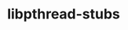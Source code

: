 ---
title: "libpthread-stubs"
layout: cache
categories: [package, develop-2024-03-17]
meta: {"versions": ["0.4"], "compilers": ["cce@=15.0.1", "gcc@=10.3.0", "gcc@=11.1.0", "gcc@=11.4.0", "gcc@=7.3.1", "gcc@=9.4.0", "oneapi@=2024.0.0"], "oss": ["amzn2", "rhel8", "sle_hpc15", "ubuntu20.04", "ubuntu22.04"], "platforms": ["linux"], "targets": ["aarch64", "neoverse_n1", "neoverse_v1", "neoverse_v2", "ppc64le", "x86_64_v3", "x86_64_v4", "zen4"], "stacks": ["aws-isc", "aws-isc-aarch64", "data-vis-sdk", "e4s", "e4s-cray-rhel", "e4s-cray-sles", "e4s-neoverse-v2", "e4s-neoverse_v1", "e4s-oneapi", "e4s-power", "e4s-rocm-external", "ml-linux-x86_64-rocm", "root"], "num_specs": 11, "num_specs_by_stack": {"aws-isc-aarch64": 2, "root": 11, "aws-isc": 1, "data-vis-sdk": 1, "e4s-neoverse_v1": 1, "e4s-cray-rhel": 1, "e4s-cray-sles": 1, "e4s-power": 1, "e4s-neoverse-v2": 1, "e4s": 1, "ml-linux-x86_64-rocm": 1, "e4s-rocm-external": 1, "e4s-oneapi": 1}}
spec_details: [{"hash": "qqb5nxrdcvyvchtd5sg32lazdliwsjmu", "compiler": "gcc@=7.3.1", "versions": ["0.4"], "os": "amzn2", "platform": "linux", "target": "aarch64", "variants": ["build_system=autotools"], "stacks": ["aws-isc-aarch64", "root"], "size": "-", "tarball": "https://binaries.spack.io/develop-2024-03-17/build_cache/linux-amzn2-aarch64/gcc-7.3.1/libpthread-stubs-0.4/linux-amzn2-aarch64-gcc-7.3.1-libpthread-stubs-0.4-qqb5nxrdcvyvchtd5sg32lazdliwsjmu.spack"}, {"hash": "demfzg6zrxagswkexjhsgtoux5f6x46u", "compiler": "gcc@=7.3.1", "versions": ["0.4"], "os": "amzn2", "platform": "linux", "target": "neoverse_n1", "variants": ["build_system=autotools"], "stacks": ["aws-isc-aarch64", "root"], "size": "-", "tarball": "https://binaries.spack.io/develop-2024-03-17/build_cache/linux-amzn2-neoverse_n1/gcc-7.3.1/libpthread-stubs-0.4/linux-amzn2-neoverse_n1-gcc-7.3.1-libpthread-stubs-0.4-demfzg6zrxagswkexjhsgtoux5f6x46u.spack"}, {"hash": "og7kdc4djtr7rymbdim62i45llt3bzvl", "compiler": "gcc@=7.3.1", "versions": ["0.4"], "os": "amzn2", "platform": "linux", "target": "x86_64_v3", "variants": ["build_system=autotools"], "stacks": ["aws-isc", "root"], "size": "-", "tarball": "https://binaries.spack.io/develop-2024-03-17/build_cache/linux-amzn2-x86_64_v3/gcc-7.3.1/libpthread-stubs-0.4/linux-amzn2-x86_64_v3-gcc-7.3.1-libpthread-stubs-0.4-og7kdc4djtr7rymbdim62i45llt3bzvl.spack"}, {"hash": "def7vv6czizfhfqmuvg6y4ejr2qfvl6r", "compiler": "gcc@=11.1.0", "versions": ["0.4"], "os": "ubuntu20.04", "platform": "linux", "target": "x86_64_v3", "variants": ["build_system=autotools"], "stacks": ["root", "data-vis-sdk"], "size": "-", "tarball": "https://binaries.spack.io/develop-2024-03-17/build_cache/linux-ubuntu20.04-x86_64_v3/gcc-11.1.0/libpthread-stubs-0.4/linux-ubuntu20.04-x86_64_v3-gcc-11.1.0-libpthread-stubs-0.4-def7vv6czizfhfqmuvg6y4ejr2qfvl6r.spack"}, {"hash": "wzvgkfa2uhn3fuvs4cjwyq7zxdvtmko6", "compiler": "gcc@=11.4.0", "versions": ["0.4"], "os": "ubuntu22.04", "platform": "linux", "target": "neoverse_v1", "variants": ["build_system=autotools"], "stacks": ["e4s-neoverse_v1", "root"], "size": "-", "tarball": "https://binaries.spack.io/develop-2024-03-17/build_cache/linux-ubuntu22.04-neoverse_v1/gcc-11.4.0/libpthread-stubs-0.4/linux-ubuntu22.04-neoverse_v1-gcc-11.4.0-libpthread-stubs-0.4-wzvgkfa2uhn3fuvs4cjwyq7zxdvtmko6.spack"}, {"hash": "dofflvmufnrqymxr4nne63knjxrf7v6b", "compiler": "cce@=15.0.1", "versions": ["0.4"], "os": "rhel8", "platform": "linux", "target": "zen4", "variants": ["build_system=autotools"], "stacks": ["e4s-cray-rhel", "root"], "size": "-", "tarball": "https://binaries.spack.io/develop-2024-03-17/build_cache/linux-rhel8-zen4/cce-15.0.1/libpthread-stubs-0.4/linux-rhel8-zen4-cce-15.0.1-libpthread-stubs-0.4-dofflvmufnrqymxr4nne63knjxrf7v6b.spack"}, {"hash": "oxpwiwjnz5dptrymocbpwbgwadphucp2", "compiler": "gcc@=10.3.0", "versions": ["0.4"], "os": "sle_hpc15", "platform": "linux", "target": "x86_64_v4", "variants": ["build_system=autotools"], "stacks": ["e4s-cray-sles", "root"], "size": "-", "tarball": "https://binaries.spack.io/develop-2024-03-17/build_cache/linux-sle_hpc15-x86_64_v4/gcc-10.3.0/libpthread-stubs-0.4/linux-sle_hpc15-x86_64_v4-gcc-10.3.0-libpthread-stubs-0.4-oxpwiwjnz5dptrymocbpwbgwadphucp2.spack"}, {"hash": "mbwxjzicaykttzxz6zn2aopr3fbdop7t", "compiler": "gcc@=9.4.0", "versions": ["0.4"], "os": "ubuntu20.04", "platform": "linux", "target": "ppc64le", "variants": ["build_system=autotools"], "stacks": ["e4s-power", "root"], "size": "-", "tarball": "https://binaries.spack.io/develop-2024-03-17/build_cache/linux-ubuntu20.04-ppc64le/gcc-9.4.0/libpthread-stubs-0.4/linux-ubuntu20.04-ppc64le-gcc-9.4.0-libpthread-stubs-0.4-mbwxjzicaykttzxz6zn2aopr3fbdop7t.spack"}, {"hash": "d5v4rbas22l76kkl6ygu2l4dyfoqrvvh", "compiler": "gcc@=11.4.0", "versions": ["0.4"], "os": "ubuntu22.04", "platform": "linux", "target": "neoverse_v2", "variants": ["build_system=autotools"], "stacks": ["e4s-neoverse-v2", "root"], "size": "-", "tarball": "https://binaries.spack.io/develop-2024-03-17/build_cache/linux-ubuntu22.04-neoverse_v2/gcc-11.4.0/libpthread-stubs-0.4/linux-ubuntu22.04-neoverse_v2-gcc-11.4.0-libpthread-stubs-0.4-d5v4rbas22l76kkl6ygu2l4dyfoqrvvh.spack"}, {"hash": "u4jen73w4bm22xeqgq3hmi75skzrk4bt", "compiler": "gcc@=11.4.0", "versions": ["0.4"], "os": "ubuntu22.04", "platform": "linux", "target": "x86_64_v3", "variants": ["build_system=autotools"], "stacks": ["e4s", "root", "ml-linux-x86_64-rocm", "e4s-rocm-external"], "size": "-", "tarball": "https://binaries.spack.io/develop-2024-03-17/build_cache/linux-ubuntu22.04-x86_64_v3/gcc-11.4.0/libpthread-stubs-0.4/linux-ubuntu22.04-x86_64_v3-gcc-11.4.0-libpthread-stubs-0.4-u4jen73w4bm22xeqgq3hmi75skzrk4bt.spack"}, {"hash": "4uc72pmyu766djfliz4sfo22a77cshff", "compiler": "oneapi@=2024.0.0", "versions": ["0.4"], "os": "ubuntu22.04", "platform": "linux", "target": "x86_64_v3", "variants": ["build_system=autotools"], "stacks": ["root", "e4s-oneapi"], "size": "-", "tarball": "https://binaries.spack.io/develop-2024-03-17/build_cache/linux-ubuntu22.04-x86_64_v3/oneapi-2024.0.0/libpthread-stubs-0.4/linux-ubuntu22.04-x86_64_v3-oneapi-2024.0.0-libpthread-stubs-0.4-4uc72pmyu766djfliz4sfo22a77cshff.spack"}]
---